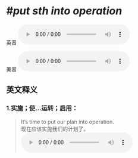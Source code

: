# ***\#put sth into operation*** 
英音
<audio src="./media/put sth into operation1_AAC.aac" controls="controls"></audio>

美音
<audio src="./media/put sth into operation2_AAC.aac" controls="controls"></audio>



  

英文释义
---
### 1.**实施；使…运转；启用：**  

 > It’s time to put our plan into operation.  
 > 现在应该实施我们的计划了。    
<audio src="./media/operation-7.aac" controls="controls"></audio>



